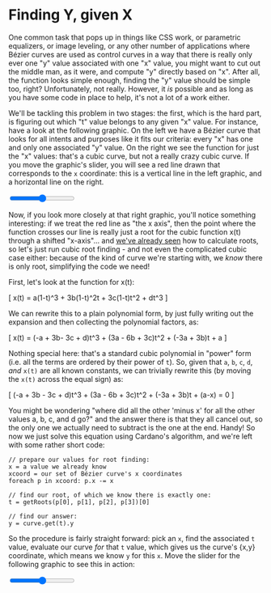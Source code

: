 # Finding Y, given X

One common task that pops up in things like CSS work, or parametric equalizers, or image leveling, or any other number of applications where Bézier curves are used as control curves in a way that there is really only ever one "y" value associated with one "x" value,  you might want to cut out the middle man, as it were, and compute "y" directly based on "x". After all, the function looks simple enough, finding the "y" value should be simple too, right? Unfortunately, not really. However, it _is_ possible and as long as you have some code in place to help, it's not a lot of a work either.

We'll be tackling this problem in two stages: the first, which is the hard part, is figuring out which "t" value belongs to any given "x" value. For instance, have a look at the following graphic. On the left we have a Bézier curve that looks for all intents and purposes like it fits our criteria: every "x" has one and only one associated "y" value. On the right we see the function for just the "x" values: that's a cubic curve, but not a really crazy cubic curve. If you move the graphic's slider, you will see a red line drawn that corresponds to the `x` coordinate: this is a vertical line in the left graphic, and a horizontal line on the right.

<graphics-element title="Finding t, given x=x(t). Left: our curve, right: the function x=f(t)" width="550" src="./basics.js">
  <input type="range" min="0" max="1" step="0.01" class="slide-control">
</graphics-element>

Now, if you look more closely at that right graphic, you'll notice something interesting: if we treat the red line as "the x axis", then the point where the function crosses our line is really just a root for the cubic function x(t) through a shifted "x-axis"... and [we've already seen](#extremities) how to calculate roots, so let's just run cubic root finding - and not even the complicated cubic case either: because of the kind of curve we're starting with, we _know_ there is only root, simplifying the code we need!

First, let's look at the function for x(t):

\[
    x(t) = a(1-t)^3 + 3b(1-t)^2t + 3c(1-t)t^2 + dt^3
\]

We can rewrite this to a plain polynomial form, by just fully writing out the expansion and then collecting the polynomial factors, as:

\[
    x(t) = (-a + 3b- 3c + d)t^3 + (3a - 6b + 3c)t^2 + (-3a + 3b)t + a
\]

Nothing special here: that's a standard cubic polynomial in "power" form (i.e. all the terms are ordered by their power of `t`). So, given that `a`, `b`, `c`, `d`, *and* `x(t)` are all known constants, we can trivially rewrite this (by moving the `x(t)` across the equal sign) as:

\[
    (-a + 3b - 3c + d)t^3 + (3a - 6b + 3c)t^2 + (-3a + 3b)t + (a-x) = 0
\]

You might be wondering "where did all the other 'minus x' for all the other values a, b, c, and d go?" and the answer there is that they all cancel out, so the only one we actually need to subtract is the one at the end. Handy! So now we just solve this equation using Cardano's algorithm, and we're left with some rather short code:

```
// prepare our values for root finding:
x = a value we already know
xcoord = our set of Bézier curve's x coordinates
foreach p in xcoord: p.x -= x

// find our root, of which we know there is exactly one:
t = getRoots(p[0], p[1], p[2], p[3])[0]

// find our answer:
y = curve.get(t).y
```

So the procedure is fairly straight forward: pick an `x`, find the associated `t` value, evaluate our curve _for_ that `t` value, which gives us the curve's {x,y} coordinate, which means we know `y` for this `x`. Move the slider for the following graphic to see this in action:

<graphics-element title="Finding By(t), by finding t for a given x" src="./yforx.js">
  <input type="range" min="0" max="1" step="0.01" class="slide-control">
</graphics-element>

